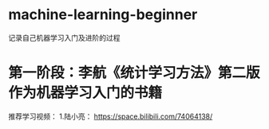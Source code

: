 # machine-learning-beginner
记录自己机器学习入门及进阶的过程

# 第一阶段：李航《统计学习方法》第二版 作为机器学习入门的书籍
推荐学习视频： 
1.陆小亮： https://space.bilibili.com/74064138/
